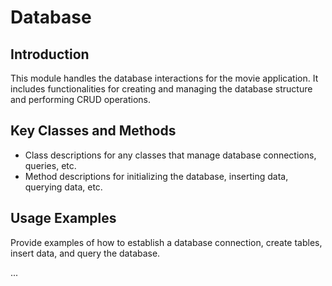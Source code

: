 # Database

## Introduction
This module handles the database interactions for the movie application. It includes functionalities for creating and managing the database structure and performing CRUD operations.

## Key Classes and Methods
- Class descriptions for any classes that manage database connections, queries, etc.
- Method descriptions for initializing the database, inserting data, querying data, etc.

## Usage Examples
Provide examples of how to establish a database connection, create tables, insert data, and query the database.

...

